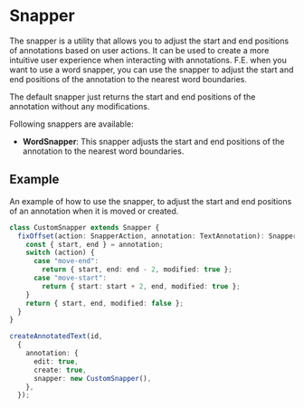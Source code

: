 # Snapper

The snapper is a utility that allows you to adjust the start and end positions of annotations based on user actions. It
can be used to create a more intuitive user experience when interacting with annotations.
F.E. when you want to use a word snapper, you can use the snapper to adjust the start and end positions of the
annotation to the nearest word boundaries.

The default snapper just returns the start and end positions of the annotation without any modifications.

Following snappers are available:

- **WordSnapper**: This snapper adjusts the start and end positions of the annotation to the nearest word boundaries.

## Example

An example of how to use the snapper, to adjust the start and end positions of an annotation when it is moved or
created.

```typescript
class CustomSnapper extends Snapper {
  fixOffset(action: SnapperAction, annotation: TextAnnotation): SnapperResult {
    const { start, end } = annotation;
    switch (action) {
      case "move-end":
        return { start, end: end - 2, modified: true };
      case "move-start":
        return { start: start + 2, end, modified: true };
    }
    return { start, end, modified: false };
  }
}

createAnnotatedText(id,
  {
    annotation: {
      edit: true,
      create: true,
      snapper: new CustomSnapper(),
    },
  });

``` 

<div id="annotation--snapper"></div>

<script setup>
//
import { snapper } from "@demo";

import { onMounted } from "vue";
import { clearAnnotatedTextCache} from "@ghentcdh/vue-component-annotated-text";

onMounted(()=> {
    clearAnnotatedTextCache();
    snapper('annotation--snapper')
});
</script>


